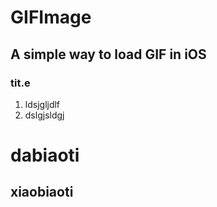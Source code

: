# GIFImage
## A simple way to load GIF in iOS
### tit.e
1. ldsjgljdlf
2. dslgjsldgj


dabiaoti
=======

xiaobiaoti 
------
